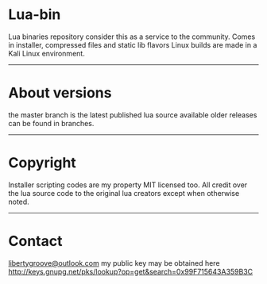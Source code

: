 # Lua-bin
Lua binaries repository consider this as a service to the community.
Comes in installer, compressed files and static lib flavors Linux builds are made in a Kali Linux environment.

---
# About versions
the master branch is the latest published lua source available older releases can be found in branches.

---
# Copyright
Installer scripting codes are my property MIT licensed too.
All credit over the lua source code to the original lua creators except when otherwise noted.

---
# Contact
libertygroove@outlook.com
my public key may be obtained here  http://keys.gnupg.net/pks/lookup?op=get&search=0x99F715643A359B3C
